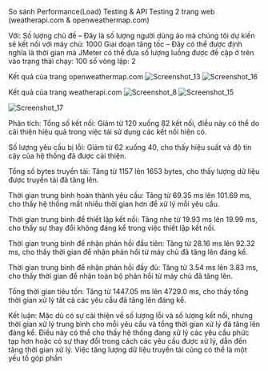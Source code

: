 So sánh Performance(Load) Testing & API Testing 2 trang web (weatherapi.com & openweathermap.com)

Với: 
Số lượng chủ đề – Đây là số lượng người dùng ảo mà chúng tôi dự kiến ​​​​sẽ kết nối với máy chủ: 1000
Giai đoạn tăng tốc – Đây có thể được định nghĩa là thời gian mà JMeter có thể đưa số lượng luồng được đề cập ở trên vào trạng thái chạy: 100
số vòng lặp: 2

Kết quả của trang openweathermap.com
![Screenshot_13](https://github.com/thtrungg/PostmanTest/assets/99778704/5eb1e0a2-2923-4e88-835c-23b0ab505e1d)
![Screenshot_16](https://github.com/thtrungg/PostmanTest/assets/99778704/fca03440-a93e-44c5-a47f-5927dd9bee7c)

Kết quả của trang weatherapi.com
![Screenshot_8](https://github.com/thtrungg/PostmanTest/assets/99778704/3a6c41fb-18bc-43f5-9c94-dab52120cf59)
![Screenshot_15](https://github.com/thtrungg/PostmanTest/assets/99778704/c9ff55be-9e99-42aa-b20d-4fcd51c28f52)

![Screenshot_17](https://github.com/thtrungg/PostmanTest/assets/99778704/5d2b7dd1-3736-4b90-bf0d-1a0819d07f15)

Phân tích:
Tổng số kết nối: Giảm từ 120 xuống 82 kết nối, điều này có thể do cải thiện hiệu quả trong việc tái sử dụng các kết nối hiện có.

Số lượng yêu cầu bị lỗi: Giảm từ 62 xuống 40, cho thấy hiệu suất và độ tin cậy của hệ thống đã được cải thiện.

Tổng số bytes truyền tải: Tăng từ 1157 lên 1653 bytes, cho thấy lượng dữ liệu được truyền tải đã tăng lên.

Thời gian trung bình hoàn thành yêu cầu: Tăng từ 69.35 ms lên 101.69 ms, cho thấy hệ thống mất nhiều thời gian hơn để xử lý mỗi yêu cầu.

Thời gian trung bình để thiết lập kết nối: Tăng nhẹ từ 19.93 ms lên 19.99 ms, cho thấy sự thay đổi không đáng kể trong việc thiết lập kết nối.

Thời gian trung bình để nhận phản hồi đầu tiên: Tăng từ 28.16 ms lên 92.32 ms, cho thấy thời gian để nhận phản hồi từ máy chủ đã tăng lên đáng kể.

Thời gian trung bình để nhận phản hồi đầy đủ: Tăng từ 3.54 ms lên 3.83 ms, cho thấy thời gian để nhận toàn bộ phản hồi từ máy chủ đã tăng lên.

Tổng thời gian tiêu tốn: Tăng từ 1447.05 ms lên 4729.0 ms, cho thấy tổng thời gian xử lý tất cả các yêu cầu đã tăng lên đáng kể.

Kết luận:
Mặc dù có sự cải thiện về số lượng lỗi và số lượng kết nối, nhưng thời gian xử lý trung bình cho mỗi yêu cầu và tổng thời gian xử lý đã tăng lên đáng kể. Điều này có thể cho thấy hệ thống đang xử lý các yêu cầu phức tạp hơn hoặc có sự thay đổi trong cách các yêu cầu được xử lý, dẫn đến tăng thời gian xử lý. Việc tăng lượng dữ liệu truyền tải cũng có thể là một yếu tố góp phần
